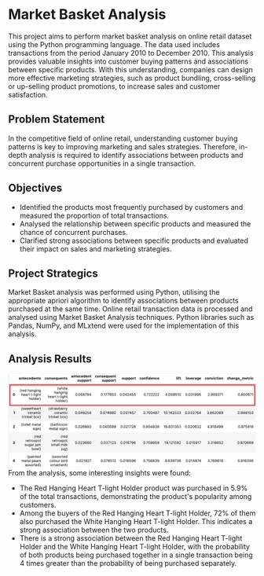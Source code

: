 # Market Basket Analysis
This project aims to perform market basket analysis on online retail dataset using the Python programming language. The data used includes transactions from the period January 2010 to December 2010. This analysis provides valuable insights into customer buying patterns and associations between specific products. With this understanding, companies can design more effective marketing strategies, such as product bundling, cross-selling or up-selling product promotions, to increase sales and customer satisfaction.

## Problem Statement
In the competitive field of online retail, understanding customer buying patterns is key to improving marketing and sales strategies. Therefore, in-depth analysis is required to identify associations between products and concurrent purchase opportunities in a single transaction.

## Objectives
- Identified the products most frequently purchased by customers and measured the proportion of total transactions.
- Analysed the relationship between specific products and measured the chance of concurrent purchases.
- Clarified strong associations between specific products and evaluated their impact on sales and marketing strategies.

## Project Strategics
Market Basket analysis was performed using Python, utilising the appropriate apriori algorithm to identify associations between products purchased at the same time. Online retail transaction data is processed and analysed using Market Basket Analysis techniques. Python libraries such as Pandas, NumPy, and MLxtend were used for the implementation of this analysis.

## Analysis Results
![alt text](https://github.com/salsabilafcr/Market_Basket_Analysis/blob/main/Market%20Basket%20Analysis.png)
From the analysis, some interesting insights were found:
- The Red Hanging Heart T-light Holder product was purchased in 5.9% of the total transactions, demonstrating the product's popularity among customers.
- Among the buyers of the Red Hanging Heart T-light Holder, 72% of them also purchased the White Hanging Heart T-light Holder. This indicates a strong association between the two products.
- There is a strong association between the Red Hanging Heart T-light Holder and the White Hanging Heart T-light Holder, with the probability of both products being purchased together in a single transaction being 4 times greater than the probability of being purchased separately.

